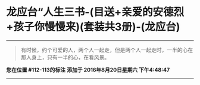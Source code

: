# 龙应台“人生三书-(目送+亲爱的安德烈+孩子你慢慢来)(套装共3册)-(龙应台)

---

> 有时候，约个可爱的人，两个人一起走，但是两个人一起走时，一半的心在那人身上，只有一半的心，在看风景。

**您在位置 #112-113的标注** **添加于 2016年8月20日星期六 下午4:48:47**

---

